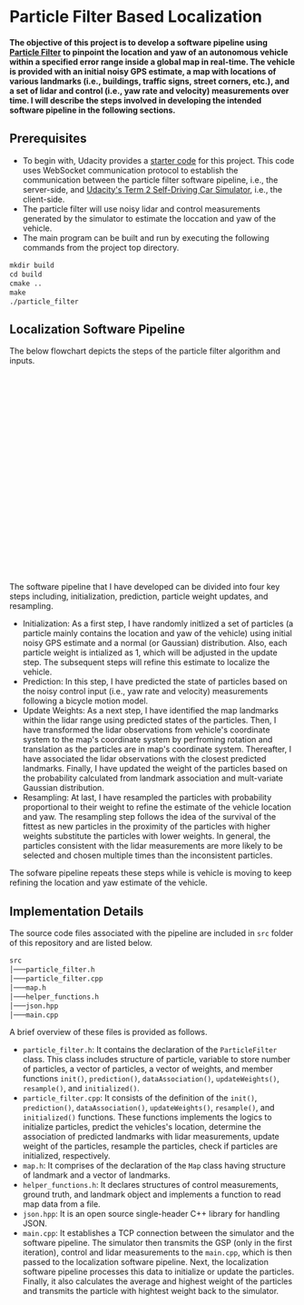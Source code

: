 # Particle Filter Based Localization 

#### The objective of this project is to develop a software pipeline using <a href="https://en.wikipedia.org/wiki/Particle_filter" target="_top">Particle Filter</a>  to pinpoint the location and yaw of an autonomous vehicle within a specified error range inside a global map in real-time. The vehicle is provided with an initial noisy GPS estimate, a map with locations of various landmarks (i.e., buildings, traffic signs, street corners, etc.), and a set of lidar and control (i.e., yaw rate and velocity) measurements over time. I will describe the steps involved in developing the intended software pipeline in the following sections. 
<p> </p>

## Prerequisites
- To begin with, Udacity provides a [starter code](https://github.com/udacity/CarND-Kidnapped-Vehicle-Project/) for this project. This code uses WebSocket communication protocol to establish the communication between the particle filter software pipeline, i.e., the server-side, and [Udacity's Term 2 Self-Driving Car Simulator](https://github.com/udacity/self-driving-car-sim/releases), i.e., the client-side. 
- The particle filter will use noisy lidar and control measurements generated by the simulator to estimate the loccation and yaw of the vehicle. 
- The main program can be built and run by executing the following commands from the project top directory.
```
mkdir build
cd build
cmake ..
make
./particle_filter
```
## Localization Software Pipeline
The below flowchart depicts the steps of the particle filter algorithm and inputs. 

<td> <img src="./flowchart.jpg" width="00" height="350"> </td>

The software pipeline that I have developed can be divided into four key steps including, initialization, prediction, particle weight updates, and resampling.

* Initialization: As a first step, I have randomly initlized a set of particles (a particle mainly contains the location and yaw of the vehicle) using initial noisy GPS estimate and a normal (or Gaussian) distribution. Also, each particle weight is intialized as 1, which will be adjusted in the update step. The subsequent steps will refine this estimate to localize the vehicle. 
* Prediction: In this step, I have predicted the state of particles based on the noisy control input (i.e., yaw rate and velocity) measurements following a bicycle motion model.
* Update Weights: As a next step, I have identified the map landmarks within the lidar range using predicted states of the particles. Then, I have transformed the lidar observations from vehicle's coordinate system to the map's coordinate system by perfroming rotation and translation as the particles are in map's coordinate system. Thereafter, I have associated the lidar observations with the closest predicted landmarks. Finally, I have updated the weight of the particles based on the probability calculated from landmark association and mult-variate Gaussian distribution.
* Resampling: At last, I have resampled the particles with probability proportional to their weight to refine the estimate of the vehicle location and yaw. The resampling step follows the idea of the survival of the fittest as new particles in the proximity of the particles with higher weights substitute the particles with lower weights. In general, the particles consistent with the lidar measurements are more likely to be selected and chosen multiple times than the inconsistent particles. 

The sofware pipeline repeats these steps while is vehicle is moving to keep refining the location and yaw estimate of the vehicle.

## Implementation Details
The source code files associated with the pipeline are included in `src` folder of this repository and are listed below.
```
src
│───particle_filter.h
│───particle_filter.cpp
│───map.h
│───helper_functions.h
│───json.hpp
│───main.cpp
```

A brief overview of these files is provided as follows.
- `particle_filter.h`: It contains the declaration of the `ParticleFilter` class. This class includes structure of particle, variable to store number of particles, a vector of particles, a vector of weights, and member functions `init()`, `prediction()`, `dataAssociation()`, `updateWeights()`, `resample()`, and `initialized()`.  
- `particle_filter.cpp`: It consists of the definition of the `init()`, `prediction()`, `dataAssociation()`, `updateWeights()`, `resample()`, and `initialized()` functions. These functions implements the logics to initialize particles, predict the vehicles's location, determine the association of predicted landmarks with lidar measurements, update weight of the particles, resample the particles, check if particles are initialized, respectively.
- `map.h`: It comprises of the declaration of the `Map` class having structure of landmark and a vector of landmarks. 
- `helper_functions.h`: It declares structures of control measurements, ground truth, and landmark object and implements a function to read map data from a file. 
- `json.hpp`: It is an open source single-header C++ library for handling JSON.
- `main.cpp`: It establishes a TCP connection between the simulator and the software pipeline. The simulator then transmits the GSP (only in the first iteration), control and lidar measurements to the `main.cpp`, which is then passed to the localization software pipeline. Next, the localization software pipeline processes this data to initialize or update the particles. Finally, it also calculates the average and highest weight of the particles and transmits the particle with hightest weight back to the simulator.


